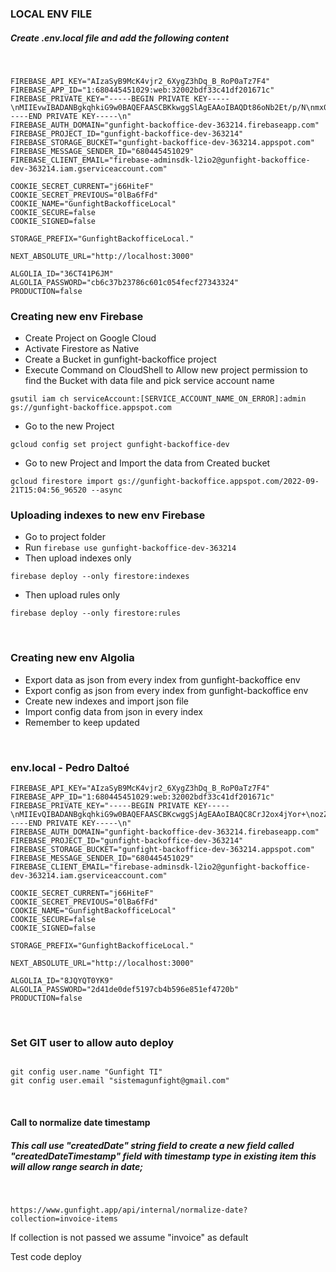 ### LOCAL ENV FILE

##### Create .env.local file and add the following content
<br />

```
FIREBASE_API_KEY="AIzaSyB9McK4vjr2_6XygZ3hDq_B_RoP0aTz7F4"
FIREBASE_APP_ID="1:680445451029:web:32002bdf33c41df201671c"
FIREBASE_PRIVATE_KEY="-----BEGIN PRIVATE KEY-----\nMIIEvwIBADANBgkqhkiG9w0BAQEFAASCBKkwggSlAgEAAoIBAQDt86oNb2Et/p/N\nmx0z2q5J+9bM7fj0dRlsKXxjLD1UyzRcW7p3W7ddNPMX8ZNm9hJFb4OcyIHDdptN\nAdfYIhiHhyOH6aepJm+U0haw8dOYkg5/wRlBYToed1fa6UcHYBjScol0zxZDKKMI\n8Ew1C8Kqo4eaAPZhCNs+JaBApi94ydayWVohNHo94zQv5MgovlCbphV5tCoKd9gT\nbuHKxO9cKioc3IUYOTmEI8TuAdyjZ40gczD4xXJiFz6XTKEiuw5GgNwn6XI9VNpp\nayHoyxc8O9AJBJ5XERRo+6hsqchPG94y4eQG9T5y1jub9dkFozErM0E4IeE0fWNJ\nffylu6x7AgMBAAECggEAbXyfc10bXvl4+Db2IeTuKxaYyGR7F6hF0VHpbQxvD/QM\nHK8MRl1KKrXxYMQEKezxjUd5TIupwZFydeVyNn3BwaJ5w9DMF3WbA+QDEtnCncIe\nr8Pe5glhn6EUKKMLzqX15edTvg6HVNF+6t7+ga3unWtvOnpU42Ma1iaj7PtKfo2l\nWRhBYClM0zWfbtjBhlbBonnsWzR6Uef/LgsTkv7wy3lQ0y42+STo9lcreD0SdlqZ\nl+sxtJHwkDcaVNmT3+gY1d++L8I3n8cc8PaAMivW34fAzfv6jBWX0Xksy74USMe6\n0DDHSHjdT7VRkGKf44AhqAxkFHQ7HvS/hwIQS7JquQKBgQD/wInn0gNKfGm118uW\nrCIVsSNJuA4wm08cg10ZD4xP4/52tlVTF+VrIOANCFo9Oke3Bzve+JdLyBBICw8y\nz9F+xH5O5YlntLT9V6tVzJmg/JypT7jo9Y3nNKSd2Li63nqD6JWEmO1bNZAdUwEU\n2CgKLB2py3fQ/Sy4n4sosF0rFwKBgQDuLrVsG8YvdE0ueKDix7J/jSxFzMviRYyt\nsM19U8XJohLkWuWujBlYx+56KH8Lqi276Z4QJl5yPdWZxEv1cllefWmJfFZ8u+22\n4g9iftLWf77u2SzwK4J7NISyBmF4R/ld0pD43/d84qs+GPjWxL8MvtXrXHa4/mCY\n5+zXHlvYPQKBgQC67+IdJ12ucTfXac9u54zWbC7N8JG2p57wyXggHEREFPNnlCjT\n3rCbWGFMRWGoRVQsDUaO2QfFpYt5DVRjoJGRZlConJCN1AFC+HTM9wsIJ/zeqN4Q\nsYOyjsEQe1uzg3Drv/KiBCHiPEmFlalBsim6Hbrk5EtE3/lzTXKrIBZJqwKBgQCv\n2paiWiNKOCEgFXob1ftJR28PnfROfLEwMGCXjrlydJJkPWRlKhUwwnSlhq6+awhX\nPFYycFG9IUBKxm6aqrGnHQtFsiKc95e8Nk3Ll/2M10aeTIRsUoOE+bKbSjC+wM0x\nY10cEyhD8YsjTwaycxLnkyKYIm2Zil7BpkLsVQLUtQKBgQC8i8YPpTDqi3hqSan8\nNxJkBpDwAb0rPT+NbR89j4R82fLsqlWOpLoGUYYmi8sawy9c99FoFqgAK3dVfOe7\ntYER4aXg1Hvk3eDHRPie5Ea+vq5ro7Yfq4ucYpvOHQCMxPlUhf1Phg90U+PmK0PY\nLll1OTzAMQkTspCkoqCdpS/7fA==\n-----END PRIVATE KEY-----\n"
FIREBASE_AUTH_DOMAIN="gunfight-backoffice-dev-363214.firebaseapp.com"
FIREBASE_PROJECT_ID="gunfight-backoffice-dev-363214"
FIREBASE_STORAGE_BUCKET="gunfight-backoffice-dev-363214.appspot.com"
FIREBASE_MESSAGE_SENDER_ID="680445451029"
FIREBASE_CLIENT_EMAIL="firebase-adminsdk-l2io2@gunfight-backoffice-dev-363214.iam.gserviceaccount.com"

COOKIE_SECRET_CURRENT="j66HiteF"
COOKIE_SECRET_PREVIOUS="0lBa6fFd"
COOKIE_NAME="GunfightBackofficeLocal"
COOKIE_SECURE=false
COOKIE_SIGNED=false

STORAGE_PREFIX="GunfightBackofficeLocal."

NEXT_ABSOLUTE_URL="http://localhost:3000"

ALGOLIA_ID="36CT41P6JM"
ALGOLIA_PASSWORD="cb6c37b23786c601c054fecf27343324"
PRODUCTION=false
```

### Creating new env Firebase

- Create Project on Google Cloud
- Activate Firestore as Native
- Create a Bucket in gunfight-backoffice project
- Execute Command on CloudShell to Allow new project permission to find the Bucket with data file and pick service account name

```
gsutil iam ch serviceAccount:[SERVICE_ACCOUNT_NAME_ON_ERROR]:admin gs://gunfight-backoffice.appspot.com
```

- Go to the new Project

```
gcloud config set project gunfight-backoffice-dev
```

- Go to new Project and Import the data from Created bucket

```
gcloud firestore import gs://gunfight-backoffice.appspot.com/2022-09-21T15:04:56_96520 --async
```

### Uploading indexes to new env Firebase

- Go to project folder
- Run `firebase use gunfight-backoffice-dev-363214`
- Then upload indexes only

```
firebase deploy --only firestore:indexes
```

- Then upload rules only

```
firebase deploy --only firestore:rules
```
<br />

### Creating new env Algolia

- Export data as json from every index from gunfight-backoffice env
- Export config as json from every index from gunfight-backoffice env
- Create new indexes and import json file
- Import config data from json in every index
- Remember to keep updated
<br />

### env.local - Pedro Daltoé
```
FIREBASE_API_KEY="AIzaSyB9McK4vjr2_6XygZ3hDq_B_RoP0aTz7F4"
FIREBASE_APP_ID="1:680445451029:web:32002bdf33c41df201671c"
FIREBASE_PRIVATE_KEY="-----BEGIN PRIVATE KEY-----\nMIIEvQIBADANBgkqhkiG9w0BAQEFAASCBKcwggSjAgEAAoIBAQC8CrJ2ox4jYor+\nozZp3NT7K08pcRyx09+a1QV0WI3qVp+DjbwwH3Mf15e2UwL+HOZY75pHhXAJa7QY\nKywKhFDNEsDcXcq3svtifhItvq9ngqcdf0IBZNAG6TdApbSW68aDs6xUXBKf0pXe\nxP+F3S4SSRKjlDcw4fI5yIVrVKWgj6uLelP4s2QIua4R4eujoRnvPrWkuUeiIoDy\nVPZHe/tqTFiv3XaOliD6ebg57jY5rLuLBDlceTD4VqWb35BhB1GNG3zGeSLdcWff\nQD3AC6DG3cC0h/n1UL5rmbwCFPyGY65bApUxbaaWcI/9WM9pjyTQjODEAeGH1ccx\nskgwmsqHAgMBAAECggEATPC1j/xzRvg5tjITACLnFHRmmibZnlt6eTBjYHUhcDqM\nXzgdwbUElolQ3r29kjtB9y7mug/7xScIFAGKLi1woFBlkGViHmMCIA1Eo+oLfDeF\n6HhbChX1VnaTcIS8zSng2p+oSgY4aqOwRevmP6A+CyZSFZN+N6ajxYfqK34BnR2n\nmKRW1vDdQ2icBDoOBYCOpTUdCswffiWhJj1JlMAHrRcTrlxvaXdDpIw3gtJXq/JU\nm9E/0cAwbtddrdeEgdoOr2sKLOXzsk+2VbI4kFgX+5rJLqyZyt1d3sq59yhgJXDe\nj9vx4vPWEdTqqUBFDOaVemQsYhFOCNfLEjLgjzpyWQKBgQDyg0nFPD8+6a/WyQ9N\nF2JOdkXdPLmmt0ueaVdU7X5vUzYFS+kLdgKp+LbdqIBmJ/xUSZ1CTQ8QiwVWo0G0\njWBJai+wJLuZTZ3YXb4cxmYxLoCGanRwe2fwzJlszJgDLJ/zS9OkyOHW39WjTL/i\nrscV/Hwz3VbHfYh2j578mPhYXwKBgQDGf+RNp0vVAKl46q6PGwBaZNhYjrV7MhhN\nC1jU79WqoQVCJlC1aJmGp97fcjLBwEPdvj74+qZ+W1y2OzLGTNe4PXuRNq/id8dy\n/GcV0vE9DsdyThtrC99V3Fyfq3aYCu6yF78nfAAOiKvYoDTQocqqU1cs31vKmIfY\nwoP/IHte2QKBgQDtPG+7KZ+5PMPOOqvkP17k4KCht5jptV+dHPHY2+eWofEzpznY\nA17BxdOl7QOGa9FU5xqW1GlLRqQ3R8esB61MxDrYdmaqppomIjYrUg6ASDxkwdkc\nfCyHDK9+FnsSh+IFEIV/KyB6okcM07TW3SFWqcMavYj56BzJ1t+xvTccwwKBgD9S\nz1dCdnuWAXp0i4lVmNA9eZMOu7B4c64oX4dWl3gedBn9NSQaIVgGt5/aw3xxxHS5\n20b8Vx7aMIJl8jW2j97TplbV9lgt0+/Hu28H4zOSQmghqLeGixHOAbJiNawdWLZx\nwuZqtW3thbzOpuqjoo6hlZ7YBmVkMXoh25AJIbJJAoGATWIL8+rYBVBAe2Th9jLp\n/pTJMWfdp70BIb6lFZliv0LEdTDmN2BJ0ooyX9+iWC2E+CYD/lbrgKs40WyYt50H\n7tJsiGDvp3uHdGoHFRxTN9YjMK12XrvYUWJCD9NMi6c0PcqBHUf6HpvAqz32TcRB\ndYryBBORYQTPOV7Z9Pfp+F4=\n-----END PRIVATE KEY-----\n"
FIREBASE_AUTH_DOMAIN="gunfight-backoffice-dev-363214.firebaseapp.com"
FIREBASE_PROJECT_ID="gunfight-backoffice-dev-363214"
FIREBASE_STORAGE_BUCKET="gunfight-backoffice-dev-363214.appspot.com"
FIREBASE_MESSAGE_SENDER_ID="680445451029"
FIREBASE_CLIENT_EMAIL="firebase-adminsdk-l2io2@gunfight-backoffice-dev-363214.iam.gserviceaccount.com"

COOKIE_SECRET_CURRENT="j66HiteF"
COOKIE_SECRET_PREVIOUS="0lBa6fFd"
COOKIE_NAME="GunfightBackofficeLocal"
COOKIE_SECURE=false
COOKIE_SIGNED=false

STORAGE_PREFIX="GunfightBackofficeLocal."

NEXT_ABSOLUTE_URL="http://localhost:3000"

ALGOLIA_ID="8JQYQT0YK9"
ALGOLIA_PASSWORD="2d41de0def5197cb4b596e851ef4720b"
PRODUCTION=false

```
<br />

### Set GIT user to allow auto deploy

```

git config user.name "Gunfight TI"
git config user.email "sistemagunfight@gmail.com"

```
<br />

#### Call to normalize date timestamp

##### This call use "createdDate" string field to create a new field called  "createdDateTimestamp" field with timestamp type in existing item this will allow range search in date;
<br />

```
https://www.gunfight.app/api/internal/normalize-date?collection=invoice-items
```
If collection is not passed we assume "invoice" as default


Test code deploy
